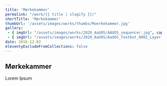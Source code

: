 ```yaml
---
title: 'Mørkekammer'
permalink: "/work/{{ title | slugify }}/"
shortTitle: 'Mørkekammer'
thumbUrl: '/assets/images/works/thumbs/Moerkekammer.jpg'
gallery:
 - { imgUrl: "/assets/images/works/2020_AaUOS/AAUOS_sequencer.jpg", caption: "" }
 - { imgUrl: "/assets/images/works/2020_AaUOS/AaUOS_Textbot_0002_Layer-20.jpg", caption: "" }
date: 2016-12-02
eleventyExcludeFromCollections: false
---
```



<div class="Grid Grid--gutters Grid--full large-Grid--fit">
  <div class="Grid-cell">
    <div class='headerGroup'>
      <h2>Mørkekammer</h2>
      <p>Lorem Ipsum</p>
    </div>
  </div>
</div>